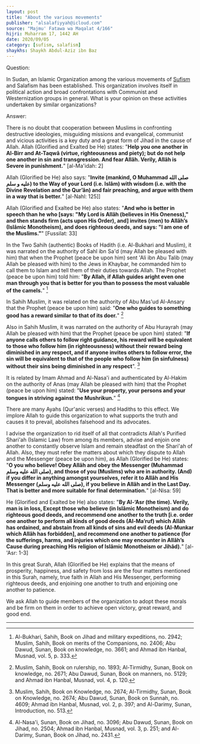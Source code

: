 ```yaml
---
layout: post
title: "About the various movements"
publisher: "alsalafiyyah@icloud.com"
source: "Majmu' Fatawa wa Maqalat 4/166"
hijri: Muharram 17, 1442 AH
date: 2020/09/05
category: [sufism, salafism]
shaykhs: Shaykh Abdul-Aziz ibn Baz
---
```


Question: 

In Sudan, an Islamic Organization among the various movements of [Sufism](/sufism/ "Sufism") and Salafism has been established. This organization involves itself in political action and broad confrontations with Communist and Westernization groups in general. What is your opinion on these activities undertaken by similar organizations? 

Answer:

There is no doubt that cooperation between Muslims in confronting destructive ideologies, misguiding missions and evangelical, communist and vicious activities is a key duty and a great form of Jihad in the cause of Allah. Allah (Glorified and Exalted be He) states: "**Help you one another in Al-Birr and At-Taqwâ (virtue, righteousness and piety); but do not help one another in sin and transgression. And fear Allâh. Verily, Allâh is Severe in punishment.**" [al-Ma'idah: 2] 

Allah (Glorified be He) also says: "**Invite (mankind, O Muhammad صلى الله عليه و سلم) to the Way of your Lord (i.e. Islâm) with wisdom (i.e. with the Divine Revelation and the Qur’ân) and fair preaching, and argue with them in a way that is better.**" [al-Nahl: 125]]

Allah (Glorified and Exalted be He) also states: "**And who is better in speech than he who [says: "My Lord is Allâh (believes in His Oneness)," and then stands firm (acts upon His Order), and] invites (men) to Allâh’s (Islâmic Monotheism), and does righteous deeds, and says: "I am one of the Muslims."**" [Fussilat: 33]

In the Two Sahih (authentic) Books of Hadith (i.e. Al-Bukhari and Muslim), it was narrated on the authority of Sahl ibn Sa'd (may Allah be pleased with him) that when the Prophet (peace be upon him) sent 'Ali ibn Abu Talib (may Allah be pleased with him) to the Jews in Khaybar, he commanded him to call them to Islam and tell them of their duties towards Allah. The Prophet (peace be upon him) told him: "**By Allah, if Allah guides aright even one man through you that is better for you than to possess the most valuable of the camels.**" [^1]

In Sahih Muslim, it was related on the authority of Abu Mas'ud Al-Ansary that the Prophet (peace be upon him) said: "**One who guides to something good has a reward similar to that of its doer.**" [^2]

Also in Sahih Muslim, it was narrated on the authority of Abu Hurayrah (may Allah be pleased with him) that the Prophet (peace be upon him) stated: "**If anyone calls others to follow right guidance, his reward will be equivalent to those who follow him (in righteousness) without their reward being diminished in any respect, and if anyone invites others to follow error, the sin will be equivalent to that of the people who follow him (in sinfulness) without their sins being diminished in any respect**". [^3]

It is related by Imam Ahmad and Al-Nasa'i and authenticated by Al-Hakim on the authority of Anas (may Allah be pleased with him) that the Prophet (peace be upon him) stated: "**Use your property, your persons and your tongues in striving against the Mushrikun.**" [^4]

There are many Ayahs (Qur'anic verses) and Hadiths to this effect. We implore Allah to guide this organization to what supports the truth and causes it to prevail, abolishes falsehood and its advocates.

I advise the organization to rid itself of all that contradicts Allah's Purified Shari'ah (Islamic Law) from among its members, advise and enjoin one another to constantly observe Islam and remain steadfast on the Shari'ah of Allah. Also, they must refer the matters about which they dispute to Allah and the Messenger (peace be upon him), as Allah (Glorified be He) states: "**O you who believe! Obey Allâh and obey the Messenger (Muhammad صلى الله عليه وسلم), and those of you (Muslims) who are in authority. (And) if you differ in anything amongst yourselves, refer it to Allâh and His Messenger (صلى الله عليه وسلم), if you believe in Allâh and in the Last Day. That is better and more suitable for final determination.**" [al-Nisa: 59]

He (Glorified and Exalted be He) also states: "**By Al-‘Asr (the time). Verily, man is in loss, Except those who believe (in Islâmic Monotheism) and do righteous good deeds, and recommend one another to the truth [i.e. order one another to perform all kinds of good deeds (Al-Ma‘ruf) which Allâh has ordained, and abstain from all kinds of sins and evil deeds (Al-Munkar which Allâh has forbidden], and recommend one another to patience (for the sufferings, harms, and injuries which one may encounter in Allâh’s Cause during preaching His religion of Islâmic Monotheism or Jihâd).**" [al-'Asr: 1-3]
 
In this great Surah, Allah (Glorified be He) explains that the means of prosperity, happiness, and safety from loss are the four matters mentioned in this Surah, namely, true faith in Allah and His Messenger, performing righteous deeds, and enjoining one another to truth and enjoining one another to patience.

We ask Allah to guide members of the organization to adopt these morals and be firm on them in order to achieve open victory, great reward, and good end. 

---

[^1]: Al-Bukhari, Sahih, Book on Jihad and military expeditions, no. 2942; Muslim, Sahih, Book on merits of the Companions, no. 2406; Abu Dawud, Sunan, Book on knowledge, no. 3661; and Ahmad ibn Hanbal, Musnad, vol. 5, p. 333.
[^2]: Muslim, Sahih, Book on rulership, no. 1893; Al-Tirmidhy, Sunan, Book on knowledge, no. 2671; Abu Dawud, Sunan, Book on manners, no. 5129; and Ahmad ibn Hanbal, Musnad, vol. 4, p. 120.
[^3]: Muslim, Sahih, Book on Knowledge, no. 2674; Al-Tirmidhy, Sunan, Book on Knowledge, no. 2674; Abu Dawud, Sunan, Book on Sunnah, no. 4609; Ahmad ibn Hanbal, Musnad, vol. 2, p. 397; and Al-Darimy, Sunan, Introduction, no. 513.
[^4]: Al-Nasa'i, Sunan, Book on Jihad, no. 3096; Abu Dawud, Sunan, Book on Jihad, no. 2504; Ahmad ibn Hanbal, Musnad, vol. 3, p. 251; and Al-Darimy, Sunan, Book on Jihad, no. 2431.
